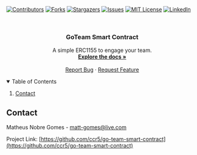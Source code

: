 [![Contributors][contributors-shield]][contributors-url]
[![Forks][forks-shield]][forks-url]
[![Stargazers][stars-shield]][stars-url]
[![Issues][issues-shield]][issues-url]
[![MIT License][license-shield]][license-url]
[![LinkedIn][linkedin-shield]][linkedin-url]


<!-- PROJECT LOGO -->
<br />
<p align="center">
  <h3 align="center">GoTeam Smart Contract</h3>

  <p align="center">
    A simple ERC1155 to engage your team.
    <br />
    <a href="https://github.com/ccr5/go-team-smart-contract"><strong>Explore the docs »</strong></a>
    <br />
    <br />
    <a href="https://github.com/ccr5/go-team-smart-contract/issues">Report Bug</a>
    ·
    <a href="https://github.com/ccr5/go-team-smart-contract/issues">Request Feature</a>
  </p>
</p>



<!-- TABLE OF CONTENTS -->
<details open="open">
  <summary>Table of Contents</summary>
  <ol>
    <li><a href="#contact">Contact</a></li>
  </ol>
</details>


<!-- CONTACT -->
## Contact

Matheus Nobre Gomes - matt-gomes@live.com

Project Link: [https://github.com/ccr5/go-team-smart-contract](https://github.com/ccr5/go-team-smart-contract)



<!-- MARKDOWN LINKS & IMAGES -->
<!-- https://www.markdownguide.org/basic-syntax/#reference-style-links -->
[contributors-shield]: https://img.shields.io/github/contributors/ccr5/go-team-smart-contract.svg?style=for-the-badge
[contributors-url]: https://github.com/ccr5/go-team-smart-contract/graphs/contributors
[forks-shield]: https://img.shields.io/github/forks/ccr5/go-team-smart-contract.svg?style=for-the-badge
[forks-url]: https://github.com/ccr5/go-team-smart-contract/network/members
[stars-shield]: https://img.shields.io/github/stars/ccr5/go-team-smart-contract.svg?style=for-the-badge
[stars-url]: https://github.com/ccr5/go-team-smart-contract/stargazers
[issues-shield]: https://img.shields.io/github/issues/ccr5/go-team-smart-contract.svg?style=for-the-badge
[issues-url]: https://github.com/ccr5/go-team-smart-contract/issues
[license-shield]: https://img.shields.io/github/license/ccr5/go-team-smart-contract.svg?style=for-the-badge
[license-url]: https://github.com/ccr5/go-team-smart-contract/blob/master/LICENSE.txt
[linkedin-shield]: https://img.shields.io/badge/-LinkedIn-black.svg?style=for-the-badge&logo=linkedin&colorB=555
[linkedin-url]: https://linkedin.com/in/mattnobre
[product-screenshot]: img/logo.jpeg
